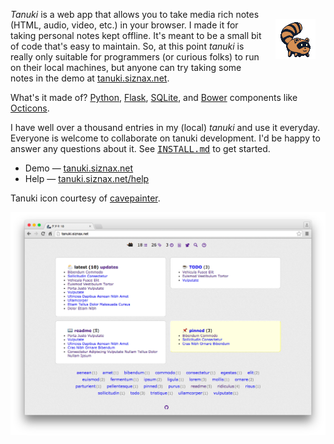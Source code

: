 <img alt=icon style="float:right;margin:16px;"
 src="https://raw.githubusercontent.com/siznax/tanuki/master/static/tanuki.png">

_Tanuki_ is a web app that allows you to take media rich notes (HTML,
audio, video, etc.) in your browser. I made it for taking personal
notes kept offline. It's meant to be a small bit of code that's easy
to maintain. So, at this point _tanuki_ is really only suitable
for programmers (or curious folks) to run on their local machines, but
anyone can try taking some notes in the demo at
[tanuki.siznax.net](http://tanuki.siznax.net/).

What's it made of? 
[Python](https://python.org),
[Flask](http://flask.pocoo.org/),
[SQLite](http://www.sqlite.org/),
and [Bower](http://bower.io/) components like
[Octicons](https://octicons.github.com/).

I have well over a thousand entries in my (local) _tanuki_ and use it 
everyday. Everyone is welcome to collaborate on tanuki development. I'd
be happy to answer any questions about it. See 
<tt>[INSTALL.md](https://github.com/siznax/tanuki/blob/master/INSTALL.md)</tt>
to get started. 

* Demo &mdash; [tanuki.siznax.net](http://tanuki.siznax.net/)
* Help &mdash; [tanuki.siznax.net/help](http://tanuki.siznax.net/help)

Tanuki icon courtesy of
[cavepainter](http://artrelatedblog.wordpress.com/2012/08/06/new-pixel-art-avatar/).

<a href="https://raw.githubusercontent.com/siznax/tanuki/master/static/screen.png"><img alt=screenshot width=640 src="https://raw.githubusercontent.com/siznax/tanuki/master/static/screen.png"></a>
